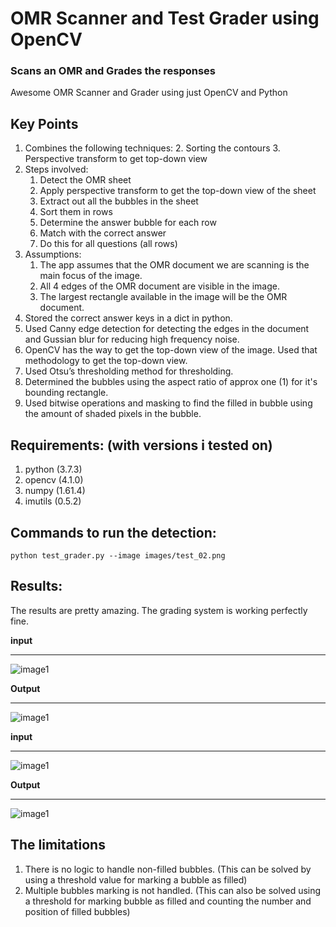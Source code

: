 # OMR Scanner and Test Grader using OpenCV
### Scans an OMR and Grades the responses

Awesome OMR Scanner and Grader using just OpenCV and Python


## **Key Points**
1. Combines the following techniques:
    2. Sorting the contours
    3. Perspective transform to get top-down view
2. Steps involved:
    1. Detect the OMR sheet
    2. Apply perspective transform to get the top-down view of the sheet
    3. Extract out all the bubbles in the sheet
    4. Sort them in rows
    5. Determine the answer bubble for each row
    6. Match with the correct answer
    7. Do this for all questions (all rows)
2. Assumptions:
    1. The app assumes that the OMR document we are scanning is the main focus of the image.
    2. All 4 edges of the OMR document are visible in the image.
    3. The largest rectangle available in the image will be the OMR document. 
3. Stored the correct answer keys in a dict in python.
4. Used Canny edge detection for detecting the edges in the document and Gussian blur for reducing high frequency noise.
5. OpenCV has the way to get the top-down view of the image. Used that methodology to get the top-down view.
6. Used Otsu’s thresholding method for thresholding.
7. Determined the bubbles using the aspect ratio of approx one (1) for it's bounding rectangle.
8. Used bitwise operations and masking to find the filled in bubble using the amount of shaded pixels in the bubble.

 ## **Requirements: (with versions i tested on)**
 1. python          (3.7.3)
 2. opencv          (4.1.0)
 3. numpy           (1.61.4)
 4. imutils         (0.5.2)

 ## **Commands to run the detection:**
 ```
 python test_grader.py --image images/test_02.png
```


## **Results:**
The results are pretty amazing. The grading system is working perfectly fine.

**input**
___
![image1](images/test_02.png)

**Output**
___
![image1](outputs/output1.jpg)

**input**
___
![image1](images/test_05.png)

**Output**
___
![image1](outputs/output2.jpg)


## **The limitations**
1. There is no logic to handle non-filled bubbles. (This can be solved by using a threshold value for marking a bubble as filled)
2. Multiple bubbles marking is not handled. (This can also be solved using a threshold for marking bubble as filled and counting the number and position of filled bubbles)
